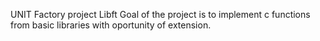 UNIT Factory project Libft
Goal of the project is to implement c functions from basic libraries with oportunity of extension.
